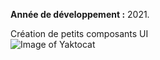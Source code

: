 **Année de développement :** 2021.</br>

Création de petits composants UI<br/>
![Image of Yaktocat](https://imgur.com/XwvRsdj.png)
